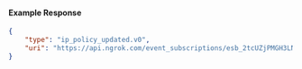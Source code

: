 <!-- Code generated for API Clients. DO NOT EDIT. -->

#### Example Response

```json
{
	"type": "ip_policy_updated.v0",
	"uri": "https://api.ngrok.com/event_subscriptions/esb_2tcUZjPMGH3LNp6tNnph7FZs2RV/sources/ip_policy_updated.v0"
}
```
